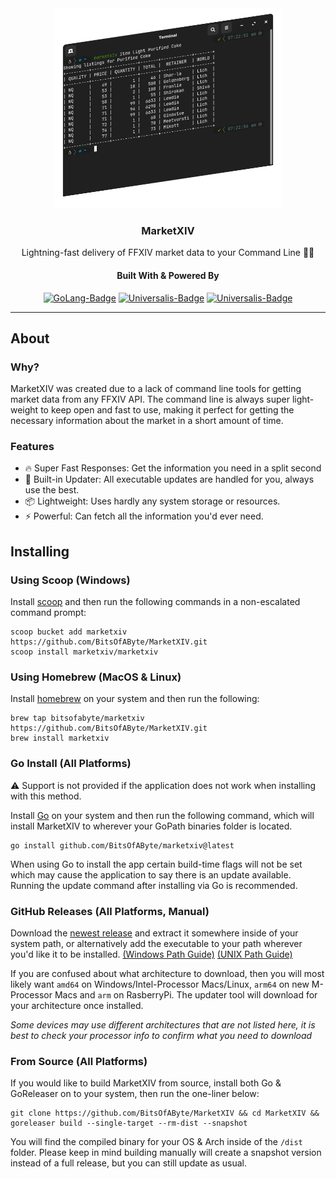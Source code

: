 <div align="center">

<img src = ".assets/cli-example.png" alt="MarketXIV Terminal Example" height="320"/>

### MarketXIV
Lightning-fast delivery of FFXIV market data to your Command Line 🚀🔥

#### Built With & Powered By
[![GoLang-Badge](https://img.shields.io/badge/GoLang-00ADD8?style=for-the-badge&logo=go&logoColor=white)](https://go.dev/)
[![Universalis-Badge](https://img.shields.io/badge/Universalis-orange?style=for-the-badge&logo=swagger&logoColor=white)](https://universalis.app)
[![Universalis-Badge](https://img.shields.io/badge/XIVAPI-purple?style=for-the-badge&logo=swagger&logoColor=white)](https://xivapi.com)

</div>

---

## About
### Why?
MarketXIV was created due to a lack of command line tools for getting market data from any FFXIV API. The command line is always super light-weight to keep open and fast to use, making it perfect for getting the necessary information about the market in a short amount of time.

### Features
- 🔥 Super Fast Responses: Get the information you need in a split second
- 🔧 Built-in Updater: All executable updates are handled for you, always use the best.
- 📦 Lightweight: Uses hardly any system storage or resources.
- ⚡ Powerful: Can fetch all the information you'd ever need.

## Installing
### Using Scoop (Windows)
Install [scoop](https://scoop.sh/) and then run the following commands in a non-escalated command prompt:
```
scoop bucket add marketxiv https://github.com/BitsOfAByte/MarketXIV.git
scoop install marketxiv/marketxiv
```

### Using Homebrew (MacOS & Linux)
Install [homebrew](https://brew.sh/) on your system and then run the following:
```
brew tap bitsofabyte/marketxiv https://github.com/BitsOfAByte/MarketXIV.git
brew install marketxiv
```

### Go Install (All Platforms)
⚠️ Support is not provided if the application does not work when installing with this method.

Install [Go](https://go.dev/) on your system and then run the following command, which will install MarketXIV to wherever your GoPath binaries folder is located. 
```
go install github.com/BitsOfAByte/marketxiv@latest 
```
When using Go to install the app certain build-time flags will not be set which may cause the application to say there is an update available. Running the update command after installing via Go is recommended.

### GitHub Releases (All Platforms, Manual)
Download the [newest release](https://github.com/BitsOfAByte/MarketXIV/releases/latest) and extract it somewhere inside of your system path, or alternatively add the executable to your path wherever you'd like it to be installed. [(Windows Path Guide)](https://www.maketecheasier.com/what-is-the-windows-path/) [(UNIX Path Guide)](https://www.computerhope.com/issues/ch001647.htm)

If you are confused about what architecture to download, then you will most likely want `amd64` on Windows/Intel-Processor Macs/Linux, `arm64` on new M-Processor Macs and `arm` on RasberryPi. The updater tool will download for your architecture once installed. 

*Some devices may use different architectures that are not listed here, it is best to check your processor info to confirm what you need to download*

### From Source (All Platforms)
If you would like to build MarketXIV from source, install both Go & GoReleaser on to your system, then run the one-liner below:
```
git clone https://github.com/BitsOfAByte/MarketXIV && cd MarketXIV && goreleaser build --single-target --rm-dist --snapshot
```
You will find the compiled binary for your OS & Arch inside of the `/dist` folder. Please keep in mind building manually will create a snapshot version instead of a full release, but you can still update as usual. 
